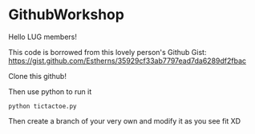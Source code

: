 # GithubWorkshop
Hello LUG members!

This code is borrowed from this lovely person's Github Gist: https://gist.github.com/Estherns/35929cf33ab7797ead7da6289df2fbac

Clone this github! 

Then use python to run it
````
python tictactoe.py
````

Then create a branch of your very own and modify it as you see fit XD
